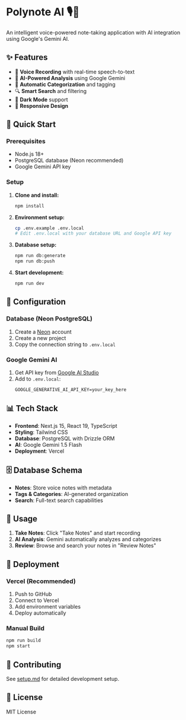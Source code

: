 # Polynote AI 🎙️🤖

An intelligent voice-powered note-taking application with AI integration using Google's Gemini AI.

## ✨ Features

- 🎤 **Voice Recording** with real-time speech-to-text
- 🤖 **AI-Powered Analysis** using Google Gemini
- 📝 **Automatic Categorization** and tagging
- 🔍 **Smart Search** and filtering
- 🌙 **Dark Mode** support
- 📱 **Responsive Design**

## 🚀 Quick Start

### Prerequisites
- Node.js 18+
- PostgreSQL database (Neon recommended)
- Google Gemini API key

### Setup

1. **Clone and install:**
   ```bash
   npm install
   ```

2. **Environment setup:**
   ```bash
   cp .env.example .env.local
   # Edit .env.local with your database URL and Google API key
   ```

3. **Database setup:**
   ```bash
   npm run db:generate
   npm run db:push
   ```

4. **Start development:**
   ```bash
   npm run dev
   ```

## 🔧 Configuration

### Database (Neon PostgreSQL)
1. Create a [Neon](https://neon.tech) account
2. Create a new project
3. Copy the connection string to `.env.local`

### Google Gemini AI
1. Get API key from [Google AI Studio](https://makersuite.google.com/app/apikey)
2. Add to `.env.local`:
   ```
   GOOGLE_GENERATIVE_AI_API_KEY=your_key_here
   ```

## 📊 Tech Stack

- **Frontend**: Next.js 15, React 19, TypeScript
- **Styling**: Tailwind CSS
- **Database**: PostgreSQL with Drizzle ORM
- **AI**: Google Gemini 1.5 Flash
- **Deployment**: Vercel

## 🗄️ Database Schema

- **Notes**: Store voice notes with metadata
- **Tags & Categories**: AI-generated organization
- **Search**: Full-text search capabilities

## 🎯 Usage

1. **Take Notes**: Click "Take Notes" and start recording
2. **AI Analysis**: Gemini automatically analyzes and categorizes
3. **Review**: Browse and search your notes in "Review Notes"

## 🚀 Deployment

### Vercel (Recommended)
1. Push to GitHub
2. Connect to Vercel
3. Add environment variables
4. Deploy automatically

### Manual Build
```bash
npm run build
npm start
```

## 🤝 Contributing

See [setup.md](./setup.md) for detailed development setup.

## 📝 License

MIT License
